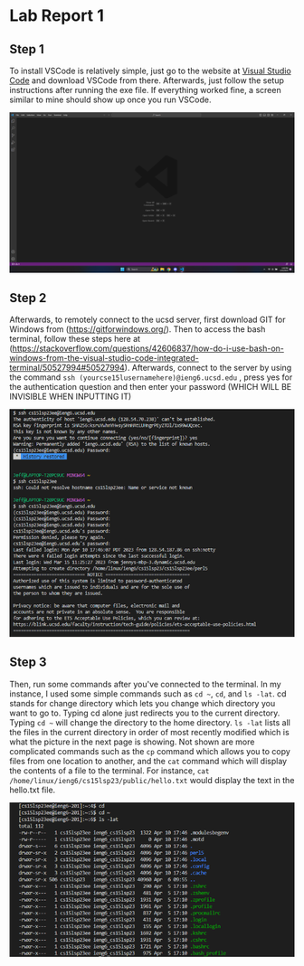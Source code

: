 <h1>Lab Report 1</h1>

<h2>Step 1</h2>

To install VSCode is relatively simple, just go to the website at [Visual Studio Code](https://code.visualstudio.com/) and download VSCode from there. Afterwards,
just follow the setup instructions after running the exe file. If everything worked fine, a screen similar to mine should show up once
you run VSCode.

![Image](Screenshot%20(36).png)

<h2>Step 2</h2>

Afterwards, to remotely connect to the ucsd server, first download GIT for Windows from (https://gitforwindows.org/). Then to access the bash terminal, follow these 
steps here at (https://stackoverflow.com/questions/42606837/how-do-i-use-bash-on-windows-from-the-visual-studio-code-integrated-terminal/50527994#50527994).
Afterwards, connect to the server by using the command `ssh (yourcse15lusernamehere)@ieng6.ucsd.edu`  , press yes for the authentication question and then
enter your password (WHICH WILL BE INVISIBLE WHEN INPUTTING IT)

![Image](Step2.png)

<h2>Step 3</h2>

Then, run some commands after you've connected to the terminal. In my instance, I used some simple commands such as `cd ~`, `cd`, and `ls -lat`. cd stands for change
directory which lets you change which directory you want to go to. Typing cd alone just redirects you to the current directory. Typing `cd ~` will change the directory
to the home directory. `ls -lat` lists all the files in the current directory in order of most recently modified which is what the picture in the next page is showing.
Not shown are more complicated commands such as the `cp` command which allows you to copy files from one location to another, and the `cat` command which will
display the contents of a file to the terminal. For instance, `cat /home/linux/ieng6/cs15lsp23/public/hello.txt` would display the text in the hello.txt file.
 

![Image](Step3.png)
